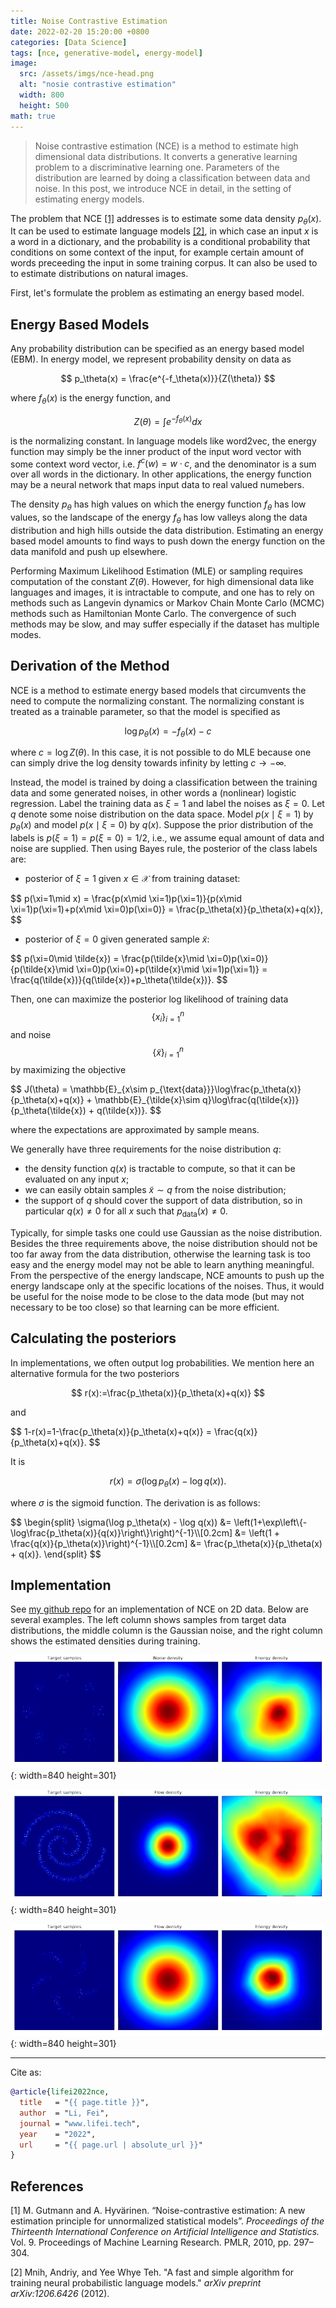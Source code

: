 ```yaml
---
title: Noise Contrastive Estimation
date: 2022-02-20 15:20:00 +0800
categories: [Data Science]
tags: [nce, generative-model, energy-model]
image:
  src: /assets/imgs/nce-head.png
  alt: "nosie contrastive estimation"
  width: 800
  height: 500
math: true
---
```


> Noise contrastive estimation (NCE) is a method to estimate high dimensional data distributions. It converts a generative learning problem to a discriminative learning one. Parameters of the distribution are learned by doing a classification between data and noise. In this post, we introduce NCE in detail, in the setting of estimating energy models.

The problem that NCE [[1]](#1) addresses is to estimate some data density $p_\theta(x)$. It can be used to estimate language models [[2]](#2), in which case an input $x$ is a word in a dictionary, and the probability is a conditional probability that conditions on some context of the input, for example certain amount of words preceeding the input in some training corpus. It can also be used to to estimate distributions on natural images. 

First, let's formulate the problem as estimating an energy based model.

## Energy Based Models

Any probability distribution can be specified as an energy based model (EBM). In energy model, we represent probability density on data as

$$
p_\theta(x) = \frac{e^{-f_\theta(x)}}{Z(\theta)}
$$

where $f_\theta(x)$ is the energy function, and 

$$
Z(\theta)=\int e^{-f_\theta(x)}dx
$$

is the normalizing constant. In language models like word2vec, the energy function may simply be the inner product of the input word vector with some context word vector, i.e. $f^c(w) = w\cdot c$, and the denominator is a sum over all words in the dictionary. In other applications, the energy function may be a neural network that maps input data to real valued numebers.

The density $p_\theta$ has high values on which the energy function $f_\theta$ has low values, so the landscape of the energy $f_\theta$ has low valleys along the data distribution and high hills outside the data distribution. Estimating an energy based model amounts to find ways to push down the energy function on the data manifold and push up elsewhere.

Performing Maximum Likelihood Estimation (MLE) or sampling requires computation of the constant $Z(\theta)$. However, for high dimensional data like languages and images, it is intractable to compute, and one has to rely on methods such as Langevin dynamics or Markov Chain Monte Carlo (MCMC) methods such as Hamiltonian Monte Carlo. The convergence of such methods may be slow, and may suffer especially if the dataset has multiple modes. 

## Derivation of the Method

NCE is a method to estimate energy based models that circumvents the need to compute the normalizing constant. The normalizing constant is treated as a trainable parameter, so that the model is specified as 

$$
\log p_\theta(x)= -f_\theta(x) - c
$$

where $c=\log Z(\theta)$. In this case, it is not possible to do MLE because one can simply drive the log density towards infinity by letting $c\to-\infty$. 

Instead, the model is trained by doing a classification between the training data and some generated noises, in other words a (nonlinear) logistic regression. Label the training data as $\xi=1$ and label the noises as $\xi=0$. Let $q$ denote some noise distribution on the data space. Model $p(x\mid \xi=1)$ by $p_\theta(x)$ and model $p(x\mid \xi=0)$ by $q(x)$. Suppose the prior distribution of the labels is $p(\xi=1)=p(\xi=0)=1/2$, i.e., we assume equal amount of data and noise are supplied. Then using Bayes rule, the posterior of the class labels are:

- posterior of $\xi=1$ given $x\in\mathcal{X}$ from training dataset:

<div style="overflow-x:auto;">
$$
p(\xi=1\mid x) = \frac{p(x\mid \xi=1)p(\xi=1)}{p(x\mid \xi=1)p(\xi=1)+p(x\mid \xi=0)p(\xi=0)} = \frac{p_\theta(x)}{p_\theta(x)+q(x)},
$$
</div>

- posterior of $\xi=0$ given generated sample $\tilde{x}$:

<div style="overflow-x:auto;">
$$
p(\xi=0\mid \tilde{x}) = \frac{p(\tilde{x}\mid \xi=0)p(\xi=0)}{p(\tilde{x}\mid \xi=0)p(\xi=0)+p(\tilde{x}\mid \xi=1)p(\xi=1)} = \frac{q(\tilde{x})}{q(\tilde{x})+p_\theta(\tilde{x})}.
$$
</div>

Then, one can maximize the posterior log likelihood of training data $$\{x_i\}_{i=1}^n$$ and noise $$\{\tilde{x}\}_{i=1}^n$$ by maximizing the objective

<div style="overflow-x:auto;">
$$
J(\theta) = \mathbb{E}_{x\sim p_{\text{data}}}\log\frac{p_\theta(x)}{p_\theta(x)+q(x)} + \mathbb{E}_{\tilde{x}\sim q}\log\frac{q(\tilde{x})}{p_\theta(\tilde{x}) + q(\tilde{x})}.
$$
</div>

where the expectations are approximated by sample means. 

We generally have three requirements for the noise distribution $q$:

- the density function $q(x)$ is tractable to compute, so that it can be evaluated on any input $x$;
- we can easily obtain samples $\tilde{x}\sim q$ from the noise distribution;
- the support of $q$ should cover the support of data distribution, so in particular $q(x)\neq0$ for all $x$ such that $p_{\text{data}}(x)\neq 0$.

Typically, for simple tasks one could use Gaussian as the noise distribution. Besides the three requirements above, the noise distribution should not be too far away from the data distribution, otherwise the learning task is too easy and the energy model may not be able to learn anything meaningful. From the perspective of the energy landscape, NCE amounts to push up the energy landscape only at the specific locations of the noises. Thus, it would be useful for the noise mode to be close to the data mode (but may not necessary to be too close) so that learning can be more efficient.


## Calculating the posteriors

In implementations, we often output log probabilities. We mention here an alternative formula for the two posteriors

$$
r(x):=\frac{p_\theta(x)}{p_\theta(x)+q(x)}
$$

and 

<div style="overflow-x:auto;">
$$
1-r(x)=1-\frac{p_\theta(x)}{p_\theta(x)+q(x)} = \frac{q(x)}{p_\theta(x)+q(x)}.
$$
</div>

It is 

$$
r(x)=\sigma(\log p_\theta(x) - \log q(x)).
$$

where $\sigma$ is the sigmoid function. The derivation is as follows:

<div style="overflow-x:auto;">
$$
\begin{split}
\sigma(\log p_\theta(x) - \log q(x)) &= \left(1+\exp\left\{-\log\frac{p_\theta(x)}{q(x)}\right\}\right)^{-1}\\[0.2cm]
&= \left(1 + \frac{q(x)}{p_\theta(x)}\right)^{-1}\\[0.2cm]
&= \frac{p_\theta(x)}{p_\theta(x) + q(x)}.
\end{split}
$$
</div>

## Implementation

See [my github repo](https://github.com/lifeitech/nce) for an implementation of NCE on 2D data. Below are several examples. The left column shows samples from target data distributions, the middle column is the Gaussian noise, and the right column shows the estimated densities during training. 

![Noise Contrastive Estimation (NCE) Training 8 Gaussians Dataset](/assets/imgs/8gaussians.gif){: width=840 height=301}

![Noise Contrastive Estimation (NCE) Training 2 Spirals Dataset](/assets/imgs/2spirals.gif){: width=840 height=301}

![Noise Contrastive Estimation (NCE) Training Pinwheel Dataset](/assets/imgs/pinwheel.gif){: width=840 height=301}

<hr>
Cite as:

```bibtex
@article{lifei2022nce,
  title   = "{{ page.title }}",
  author  = "Li, Fei",
  journal = "www.lifei.tech",
  year    = "2022",
  url     = "{{ page.url | absolute_url }}"
}
```

## References

<a id="1">[1]</a> M. Gutmann and A. Hyvärinen. “Noise-contrastive estimation: A new estimation principle for unnormalized statistical models”. _Proceedings of the Thirteenth International Conference on Artificial Intelligence and Statistics._ Vol. 9. Proceedings of Machine Learning Research. PMLR, 2010, pp. 297–304.

<a id="2">[2]</a> Mnih, Andriy, and Yee Whye Teh. "A fast and simple algorithm for training neural probabilistic language models." _arXiv preprint arXiv:1206.6426_ (2012).